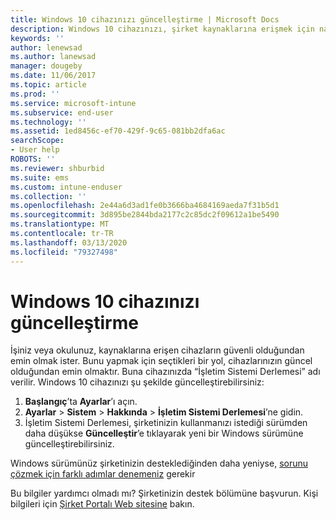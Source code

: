 ```yaml
---
title: Windows 10 cihazınızı güncelleştirme | Microsoft Docs
description: Windows 10 cihazınızı, şirket kaynaklarına erişmek için nasıl güncelleştireceğinizi öğrenin.
keywords: ''
author: lenewsad
ms.author: lanewsad
manager: dougeby
ms.date: 11/06/2017
ms.topic: article
ms.prod: ''
ms.service: microsoft-intune
ms.subservice: end-user
ms.technology: ''
ms.assetid: 1ed8456c-ef70-429f-9c65-081bb2dfa6ac
searchScope:
- User help
ROBOTS: ''
ms.reviewer: shburbid
ms.suite: ems
ms.custom: intune-enduser
ms.collection: ''
ms.openlocfilehash: 2e44a6d3ad1fe0b3666ba4684169aeda7f31b5d1
ms.sourcegitcommit: 3d895be2844bda2177c2c85dc2f09612a1be5490
ms.translationtype: MT
ms.contentlocale: tr-TR
ms.lasthandoff: 03/13/2020
ms.locfileid: "79327498"
---
```

# <a name="update-your-windows-10-device"></a>Windows 10 cihazınızı güncelleştirme

İşiniz veya okulunuz, kaynaklarına erişen cihazların güvenli olduğundan emin olmak ister. Bunu yapmak için seçtikleri bir yol, cihazlarınızın güncel olduğundan emin olmaktır. Buna cihazınızda “İşletim Sistemi Derlemesi” adı verilir. Windows 10 cihazınızı şu şekilde güncelleştirebilirsiniz:

1. **Başlangıç**’ta **Ayarlar**’ı açın.
2. **Ayarlar** > **Sistem** > **Hakkında** > **İşletim Sistemi Derlemesi**’ne gidin.
3. İşletim Sistemi Derlemesi, şirketinizin kullanmanızı istediği sürümden daha düşükse **Güncelleştir**’e tıklayarak yeni bir Windows sürümüne güncelleştirebilirsiniz.

Windows sürümünüz şirketinizin desteklediğinden daha yeniyse, [sorunu çözmek için farklı adımlar denemeniz](your-windows-version-isnt-yet-supported.md) gerekir

Bu bilgiler yardımcı olmadı mı? Şirketinizin destek bölümüne başvurun. Kişi bilgileri için [Şirket Portalı Web sitesine](https://go.microsoft.com/fwlink/?linkid=2010980) bakın.
